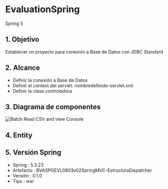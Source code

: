 # EvaluationSpring

Spring 5

## 1. Objetivo

Establecer un proyecto para conexión a Base de Datos con JDBC Standard

## 2. Alcance

* Definir la conexión a Base de Datos
* Definir el context del servlet: nombredefinido-servlet.xml
* Definir la clase controladora

## 3. Diagrama de componentes

![Batch Read CSV and view Console](/imagen/ISAEVL2001v01SpringJDBCStandard.png)

## 4. Entity



## 5. Versión Spring

* Spring 		:	5.3.23
* Artefacto		:	BVASPGEVL0803v02SpringMVC-EstructuraDispatcher
* Versión		:	0.1.0
* Tipo			:	war
